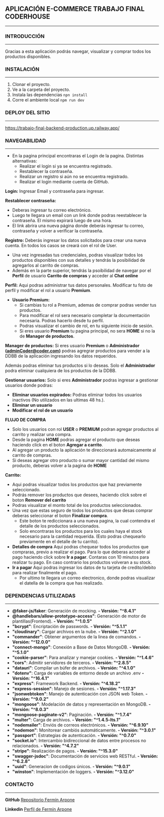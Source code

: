 ## APLICACIÓN E-COMMERCE TRABAJO FINAL CODERHOUSE
---

### INTRODUCCIÓN 
---
Gracias a esta aplicación podrás navegar, visualizar y comprar todos los productos disponibles.


### INSTALACIÓN 
---
1. Clonar el proyecto.
1. Ve a la carpeta del proyecto.
1. Instala las dependencias `npn install`
1. Corre el ambiente local `npm run dev`


### DEPLOY DEL SITIO
---
https://trabajo-final-backend-production.up.railway.app/


### NAVEGABILIDAD
---
* En la pagina principal encontraras el Login de la pagina. Distintas alternativas:
    * Realizar el login si ya se encuentra registrado.
    * Restablecer la contraseña.
    * Realizar un registro si aún no se encuentra registrado.
    * Realizar el login mediante cuenta de GitHub.

**Login:** Ingresar Email y contraseña para ingresar.

**Restablecer contraseña:** 
* Deberas ingresar tu correo electrónico.
* Luego te llegara un email con un link donde podras reestablecer la contraseña. El mismo expirará luego de una hora. 
* El link abrira una nueva página donde deberás ingresar tu correo, contraseña y volver a verificar la contraseña.

**Registro:** Deberás ingresar los datos solicitados para crear una nueva cuenta. En todos los casos se creará con el rol de User.

* Una vez ingresadas tus credenciales, podras visualizar todos los productos disponibles con sus detalles y tendrás la posibilidad de agregarlos al carrito de compras.
* Además en la parte superior, tendrás la psoibilidad de navegar por el **Perfil** de usuario **Carrito de compras** y acceder al **Chat online**

**Perfil:** Aqui podras administrar tus datos personales. Modificar tu foto de perfil y modificar el rol a usuario **Premium**.
*  **Usuario Premium:** 
     * Si cambias tu rol a Premium, ademas de comprar podras vender tus productos. 
     * Para modificar el rol sera necesario completar la documentación necesaria. Podras hacerlo desde tu perfil.
     * Podras visualizar el cambio de rol, en tu siguiente inicio de sesión.
     * Si eres usuario **Premium** tu pagina principal, no sera **HOME** si no la de **Manager de productos**.

**Manager de productos:** 
Si eres usuario **Premium** o **Administrador (adminCoder@coder.com)** podras agregrar productos para vender a la DDBB de la aplicación ingresando los datos requeridos.

Además podras eliminar tus productos si lo deseas. Solo el **Administrador** podra eliminar cualquiera de los productos de la DDBB.

**Gestionar usuarios:** Solo si eres **Administrador** podras ingresar a gestionar usuarios donde podras:
* **Eliminar usuarios expirados:** Podras eliminar todos los usuarios inactivos (No utilizados en las ultimas 48 hs.).
* **Eliminar un usuario**
* **Modificar el rol de un usuario** 

**FLUJO DE COMPRA**
* Solo los usuarios con rol **USER** o **PREMIUM** podran agregar productos al carrito y realizar una compra.
* Desde la pagina **HOME** podras agregar el producto que deseas haciendo click en el boton **Agregar a carrito**.
* Al agregar un producto la aplicación te direccionará automaicamente al carrito de compras.
* Si deseas agregar otro producto o sumar mayor cantidad del mismo producto, deberas volver a la pagina de **HOME**

**Carrito:** 
* Aqui podras visualizar todos los productos que haz previamente seleccionado.
* Podrás remover los productos que desees, haciendo click sobre el boton **Remover del carrito**
* Podras visualizar el monto total de los productos seleccionados.
* Una vez que estas seguro de todos los productos que desas comprar deberas seleccionar el boton **Finalizar compra**.
    * Este boton te rediccionara a una nueva pagina, la cual contendra el detalle de los productos seleccionados.
    * Solo encontraras los productos para los cuales haya el stock necesario para la cantidad requerida. (Esto podras chequearlo previamente en el detalle de tu carrito).
 * **Detalles de compra** Aqui podras chequear todos los productos que compraras, previo a realizar el pago. Para lo que deberas acceder al pago haciendo click sobre **Ir a pagar**. Contaras con 10 minutos para realizar tu pago. En caso contrario los productos volveran a su stock.
 * **Ir a pagar** Aqui podras ingresar los datos de tu tarjeta de credito/debito para realizar finalmente el pago.
    * Por ultimo te llegara un correo electronico, donde podras visualizar el datella de la compra que has realizado.



### DEPENDENCIAS UTILIZADAS
---
* **@faker-js/faker**: Generación de mocking. **- Versión: "^8.4.1"**
* **@handlebars/allow-prototype-access"**: Generación de motor de plantillas(Frontend). **- Versión: "^1.0.5"**
* **"bcrypt"**: Encriptación de passwords. **- Versión: "^5.1.1"**
* **"cloudinary"**: Cargar archivos en la nube. **- Versión: "^2.1.0"**
* **"commander"**: Obtener argumentos de la linea de comandos. **- Versión: "^12.0.0"**
* **"connect-mongo"**: Conexión a Base de Datos MongoDB. **- Versión: "^5.1.0"**
* **"cookie-parser"**: Para analizar y manejar cookies. **- Versión: "^1.4.6"**
* **"cors"**: Admitir servidores de terceros. **- Versión: "^2.8.5"**
* **"datauri"**: Compilar un búfer de archivos. **- Versión: "^4.1.0"**
* **"dotenv"**: Carga de variables de entorno desde un archivo .env **- Versión: "^16.4.1"**
* **"express"**: Framework Backend. **- Versión: "^4.18.2"**
* **"express-session"**: Manejo de sesiones. **- Versión: "^1.17.3"**
* **"jsonwebtoken"**: Manejo de autenticación con JSON web Token. **- Versión: "^9.0.2"**
* **"mongoose"**: Modelación de datos y representación en MongoDB. **- Versión: "^8.0.3"**
* **"mongoose-paginate-v2"**: Paginación. **- Versión: "^1.7.4"**
* **"multer"**: Carga de archivos. **- Versión: "^1.4.5-lts.1"**
* **"nodemailer"**: Enviós de correos electrónicos. **- Versión: "^6.9.10"**
* **"nodemon"**: Monitorear cambiós automáticamente. **- Versión: "^3.0.1"**
* **"passport"**: Estrategias de autenticación. **- Versión: "^0.7.0"**
* **"socket.io"**: Intercambio bidireccional de datos entre procesos no relacionados. **- Versión: "^4.7.2"**
* **"stripe"**: Realización de pagos. **- Versión: "^15.3.0"**
* **"swagger-jsdoc"**: Documentación de servicios web RESTful. **- Versión: "^6.2.8"**
* **"uuid"**: Generacion de codigos únicos. **- Versión: "^9.0.1"**
* **"winston"**: Implementación de loggers. **- Versión: "^3.12.0"**



### CONTACTO
---
**GitHub** [Repositorio Fermín Arpone](https://github.com/ferminarpone)

**Linkedin** [Perfil de Fermín Arpone](https://www.linkedin.com/in/fermin-arpone-4365a3207/)